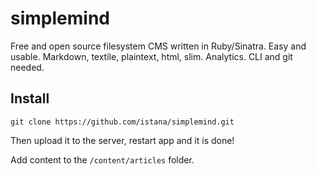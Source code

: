 # simplemind

Free and open source filesystem CMS written in Ruby/Sinatra. Easy and usable. Markdown, textile, plaintext, html, slim. Analytics. CLI and git needed.

## Install

````
git clone https://github.com/istana/simplemind.git
````

Then upload it to the server, restart app and it is done!

Add content to the `/content/articles` folder.
